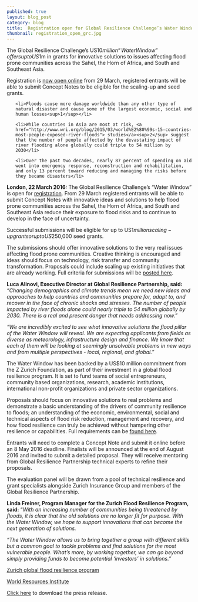 ```yaml
---
published: true
layout: blog_post
category: blog
title:  Registration open for Global Resilience Challenge’s Water Window
thumbnail: registration_open_grc.jpg
---
```


The Global Resilience Challenge’s US$10million “Water Window” offers up to US$1m in grants for innovative solutions to issues affecting flood prone communities across the Sahel, the Horn of Africa, and South and Southeast Asia. 

Registration is <a href="http://www.globalresiliencepartnership.org/waterwindow/">now open online</a> from 29 March, registered entrants will be able to submit Concept Notes to be eligible for the scaling-up and seed grants.
<ul>

    <li>Floods cause more damage worldwide than any other type of natural disaster and cause some of the largest economic, social and human losses<sup>1</sup></li>

    <li>While countries in Asia are most at risk, <a href="http://www.wri.org/blog/2015/03/world%E2%80%99s-15-countries-most-people-exposed-river-floods"> studies</a><sup>2</sup> suggest that the number of people affected by the devastating impact of river flooding alone globally could triple to 54 million by 2030</li>

    <li>Over the past two decades, nearly 87 percent of spending on aid went into emergency response, reconstruction and rehabilitation, and only 13 percent toward reducing and managing the risks before they became disasters</li>

</ul>

<strong>London, 22 March 2016: </strong>The Global Resilience Challenge’s “Water Window” is open for <a href="http://www.globalresiliencepartnership.org/waterwindow/">registration</a>. From 29 March registered entrants will be able to submit Concept Notes with innovative ideas and solutions to help flood prone communities across the Sahel, the Horn of Africa, and South and Southeast Asia reduce their exposure to flood risks and to continue to develop in the face of uncertainty.

Successful submissions will be eligible for up to US$1 million scaling-up grants or up to US$250,000 seed grants.&nbsp;

The submissions should offer innovative solutions to the very real issues affecting flood prone communities. Creative thinking is encouraged and ideas should focus on technology, risk transfer and community transformation. Proposals could include scaling up existing initiatives that are already working. Full criteria for submissions will be <a href="http://www.globalresiliencepartnership.org/waterwindow/">posted here</a>.&nbsp;

<strong>Luca Alinovi, Executive Director at Global Resilience Partnership, said: </strong><em>“Changing demographics and climate trends mean we need new ideas and approaches to help countries and communities prepare for, adapt to, and recover in the face of chronic shocks and stresses. The number of people impacted by river floods alone could nearly triple to 54 million globally by 2030. There is a real and present danger that needs addressing now.”</em>

<em>“We are incredibly excited to see what innovative solutions the flood pillar of the Water Window will reveal. We are expecting applicants from fields as diverse as meteorology, infrastructure design and finance. We know that each of them will be looking at seemingly unsolvable problems in new ways and from multiple perspectives - local, regional, and global.”</em>

The Water Window has been backed by a US$10 million commitment from the Z Zurich Foundation, as part of their investment in a global flood resilience program. It is set to fund teams of social entrepreneurs, community based organizations, research, academic institutions, international non-profit organizations and private sector organizations.

Proposals should focus on innovative solutions to real problems and demonstrate a basic understanding of the drivers of community resilience to floods; an understanding of the economic, environmental, social and technical aspects of flood risk reduction, management and recovery, and how flood resilience can truly be achieved without hampering other resilience or capabilities. Full requirements can be <a href="http://www.globalresiliencepartnership.org/waterwindow/">found here</a>.

Entrants will need to complete a Concept Note and submit it online before an 8 May 2016 deadline. Finalists will be announced at the end of August 2016 and invited to submit a detailed proposal. They will receive mentoring from Global Resilience Partnership technical experts to refine their proposals.

The evaluation panel will be drawn from a pool of technical resilience and grant specialists alongside Zurich Insurance Group and members of the Global Resilience Partnership.

<strong>Linda Freiner, Program Manager for the Zurich Flood Resilience Program, said:</strong> “<em>With an increasing number of communities being threatened by floods, it is clear that the old solutions are no longer fit for purpose. With the Water Window, we hope to support innovations that can become the next generation of solutions.</em>

<em>“The Water Window allows us to bring together a group with different skills but a common goal to tackle problems and find solutions for the most vulnerable people. What’s more, by working together, we can go beyond simply providing funds to become potential ‘investors’ in solutions.”&nbsp;&nbsp; </em>

<a href="https://www.zurich.com/en/corporate-responsibility/flood-resilience">Zurich global flood resilience program</a>

<a href="http://www.wri.org/blog/2015/03/world%E2%80%99s-15-countries-most-people-exposed-river-floods">World Resources Institute</a>

<a href="downloads/Global-Resilience-Partnership-opens-registration.docx">Click here</a> to download the press release.